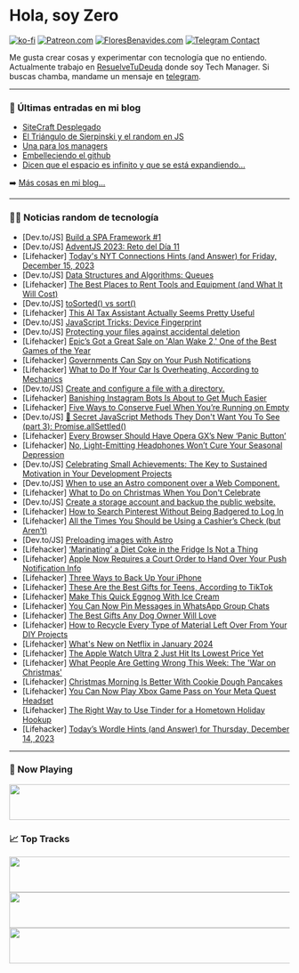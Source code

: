 # Hola, soy Zero

[![ko-fi](https://ko-fi.com/img/githubbutton_sm.svg)](https://ko-fi.com/J3J4N0LUK)
[![Patreon.com](https://img.shields.io/endpoint.svg?url=https%3A%2F%2Fshieldsio-patreon.vercel.app%2Fapi%3Fusername%3Dzerodragon%26type%3Dpatrons&style=for-the-badge)](https://patreon.com/zerodragon)
[![FloresBenavides.com](https://img.shields.io/website?down_message=oops&label=MiBlog&style=for-the-badge&up_message=online&url=https%3A%2F%2Ffloresbenavides.com)](https://floresbenavides.com)
[![Telegram Contact](https://img.shields.io/badge/escr%C3%ADbeme-ZeroDragon-%2326A5E4?style=for-the-badge&logo=telegram)](https://t.me/zerodragon)

Me gusta crear cosas y experimentar con tecnología que no entiendo.
Actualmente trabajo en [ResuelveTuDeuda](http://github.com/resuelve) donde soy Tech Manager.
Si buscas chamba, mandame un mensaje en [telegram](https://t.me/zerodragon).

---

### 📕 Últimas entradas en mi blog
<!-- BLOG-POST-LIST:START -->
- [SiteCraft Desplegado](https://floresbenavides.com/sitecraft-desplegado/)
- [El Triángulo de Sierpinski y el random en JS](https://floresbenavides.com/el-triangulo-de-sierpinski-y-el-random-en-js/)
- [Una para los managers](https://floresbenavides.com/una-para-los-managers/)
- [Embelleciendo el github](https://floresbenavides.com/embelleciendo-el-github/)
- [Dicen que el espacio es infinito y que se está expandiendo…](https://floresbenavides.com/dicen-que-el-espacio-es-infinito-y-que-se-esta-expandiendo/)
<!-- BLOG-POST-LIST:END -->

➡️ [Más cosas en mi blog...](https://floresbenavides.com)

---

### 👨‍💻 Noticias random de tecnología
<!-- TECH-POSTS:START -->
- [Dev.to/JS] [Build a SPA Framework #1](https://dev.to/f1lt3r/build-a-spa-framework-1-4jld)
- [Dev.to/JS] [AdventJS 2023: Reto del Día 11](https://dev.to/fenriuz/adventjs-2023-reto-del-dia-11-1f3d)
- [Lifehacker] [Today&#39;s NYT Connections Hints &lpar;and Answer&rpar; for Friday, December 15, 2023](https://lifehacker.com/entertainment/nyt-connections-answer-today-december-15-2023)
- [Dev.to/JS] [Data Structures and Algorithms: Queues](https://dev.to/faraib/data-structures-and-algorithms-queues-1p3f)
- [Lifehacker] [The Best Places to Rent Tools and Equipment &lpar;and What It Will Cost&rpar;](https://lifehacker.com/home/best-places-to-rent-tools-and-equipment)
- [Dev.to/JS] [toSorted&lpar;&rpar; vs sort&lpar;&rpar;](https://dev.to/mailtodanish/tosorted-vs-sort-898)
- [Lifehacker] [This AI Tax Assistant Actually Seems Pretty Useful](https://lifehacker.com/money/hr-blocks-new-ai-chatbot-tax-assistant)
- [Dev.to/JS] [JavaScript Tricks: Device Fingerprint](https://dev.to/wangliwen/javascript-tricks-device-fingerprint-34l3)
- [Dev.to/JS] [Protecting your files against accidental deletion](https://dev.to/ulomaekpe/protecting-your-files-against-accidental-deletion-5hp)
- [Lifehacker] [Epic’s Got a Great Sale on &#39;Alan Wake 2,&#39; One of the Best Games of the Year](https://lifehacker.com/entertainment/alan-wake-2-alan-wake-remastered-sale)
- [Lifehacker] [Governments Can Spy on Your Push Notifications](https://lifehacker.com/tech/governments-spying-on-push-notifications)
- [Lifehacker] [What to Do If Your Car Is Overheating, According to Mechanics](https://lifehacker.com/travel/what-to-do-if-your-car-is-overheating-according-to-a-mechanic)
- [Dev.to/JS] [Create and configure a file with a directory.](https://dev.to/ulomaekpe/create-and-configure-a-file-with-a-directory-3cn9)
- [Lifehacker] [Banishing Instagram Bots Is About to Get Much Easier](https://lifehacker.com/tech/new-instagram-bot-spam-moderation-tools)
- [Lifehacker] [Five Ways to Conserve Fuel When You’re Running on Empty](https://lifehacker.com/travel/how-to-conserve-fuel-while-driving-on-empty)
- [Dev.to/JS] [🤫 Secret JavaScript Methods They Don&#39;t Want You To See &lpar;part 3&rpar;: Promise.allSettled&lpar;&rpar;](https://dev.to/magnificode/secret-javascript-methods-they-dont-want-you-to-see-part-3-promiseallsettled-2286)
- [Lifehacker] [Every Browser Should Have Opera GX’s New ‘Panic Button’](https://lifehacker.com/tech/opera-gxs-panic-button)
- [Lifehacker] [No, Light-Emitting Headphones Won’t Cure Your Seasonal Depression](https://lifehacker.com/health/will-light-emitting-headphones-cure-your-seasonal-depression)
- [Dev.to/JS] [Celebrating Small Achievements: The Key to Sustained Motivation in Your Development Projects](https://dev.to/marmariadev/celebrating-small-achievements-the-key-to-sustained-motivation-in-your-development-projects-2h45)
- [Dev.to/JS] [When to use an Astro component over a Web Component.](https://dev.to/reggi/when-to-use-an-astro-component-over-a-web-component-2bn6)
- [Lifehacker] [What to Do on Christmas When You Don&#39;t Celebrate](https://lifehacker.com/what-to-do-on-christmas-when-you-dont-celebrate)
- [Dev.to/JS] [Create a storage account and backup the public website.](https://dev.to/ulomaekpe/create-a-storage-account-and-backup-the-public-website-38m7)
- [Lifehacker] [How to Search Pinterest Without Being Badgered to Log In](https://lifehacker.com/tech/how-to-search-pinterest-without-an-account)
- [Lifehacker] [All the Times You Should be Using a Cashier’s Check &lpar;but Aren’t&rpar;](https://lifehacker.com/money/when-you-should-use-cashiers-checks)
- [Dev.to/JS] [Preloading images with Astro](https://dev.to/nguyen/preloading-images-with-astro-535n)
- [Lifehacker] [‘Marinating’ a Diet Coke in the Fridge Is Not a Thing](https://lifehacker.com/food-drink/marinate-diet-coke-tiktok-trend)
- [Lifehacker] [Apple Now Requires a Court Order to Hand Over Your Push Notification Info](https://lifehacker.com/tech/apple-now-requires-a-court-order-to-release-your-push-notification-info)
- [Lifehacker] [Three Ways to Back Up Your iPhone](https://lifehacker.com/tech/how-to-back-up-iphone)
- [Lifehacker] [These Are the Best Gifts for Teens, According to TikTok](https://lifehacker.com/money/best-gifts-for-teenagers)
- [Lifehacker] [Make This Quick Eggnog With Ice Cream](https://lifehacker.com/food-drink/quick-eggnog-recipe)
- [Lifehacker] [You Can Now Pin Messages in WhatsApp Group Chats](https://lifehacker.com/tech/how-to-pin-messages-in-whatsapp-group-chats)
- [Lifehacker] [The Best Gifts Any Dog Owner Will Love](https://lifehacker.com/family/gifts-for-dog-owners)
- [Lifehacker] [How to Recycle Every Type of Material Left Over From Your DIY Projects](https://lifehacker.com/home/how-to-recycle-diy-project-scraps)
- [Lifehacker] [What&#39;s New on Netflix in January 2024](https://lifehacker.com/entertainment/netflix-january-2024)
- [Lifehacker] [The Apple Watch Ultra 2 Just Hit Its Lowest Price Yet](https://lifehacker.com/tech/apple-watch-ultra-2-sale)
- [Lifehacker] [What People Are Getting Wrong This Week: The &#39;War on Christmas&#39;](https://lifehacker.com/entertainment/war-on-christmas)
- [Lifehacker] [Christmas Morning Is Better With Cookie Dough Pancakes](https://lifehacker.com/food-drink/cookie-dough-pancake-recipe)
- [Lifehacker] [You Can Now Play Xbox Game Pass on Your Meta Quest Headset](https://lifehacker.com/tech/xbox-game-pass-ultimate-on-meta-quest-headset)
- [Lifehacker] [The Right Way to Use Tinder for a Hometown Holiday Hookup](https://lifehacker.com/relationships/the-best-dating-app-for-a-holiday-hookup)
- [Lifehacker] [Today’s Wordle Hints &lpar;and Answer&rpar; for Thursday, December 14, 2023](https://lifehacker.com/entertainment/wordle-answer-today-december-14-2023)<!-- TECH-POSTS:END -->

---

### 🎵 Now Playing
<a href="https://spotify-now-playing-dun.vercel.app/now-playing?open"><img src="https://spotify-now-playing-dun.vercel.app/now-playing" width="540" height="64"></a>

### 📈 Top Tracks
<a href="https://spotify-now-playing-dun.vercel.app/top-tracks?i=1&open"><img src="https://spotify-now-playing-dun.vercel.app/top-tracks?i=1" width="540" height="64"></a>
<a href="https://spotify-now-playing-dun.vercel.app/top-tracks?i=2&open"><img src="https://spotify-now-playing-dun.vercel.app/top-tracks?i=2" width="540" height="64"></a>
<a href="https://spotify-now-playing-dun.vercel.app/top-tracks?i=3&open"><img src="https://spotify-now-playing-dun.vercel.app/top-tracks?i=3" width="540" height="64"></a>
